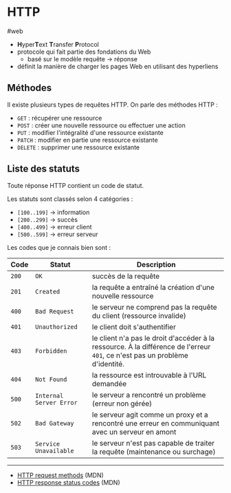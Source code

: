 # HTTP

#web

- **H**yper**T**ext **T**ransfer **P**rotocol
- protocole qui fait partie des fondations du Web
	- basé sur le modèle requête -> réponse
- définit la manière de charger les pages Web en utilisant des hyperliens

## Méthodes

Il existe plusieurs types de requêtes HTTP. On parle des méthodes HTTP :
- `GET` : récupérer une ressource
- `POST` : créer une nouvelle ressource ou effectuer une action
- `PUT` : modifier l'intégralité d'une ressource existante
- `PATCH` : modifier en partie une ressource existante
- `DELETE` : supprimer une ressource existante

## Liste des statuts

Toute réponse HTTP contient un code de statut.

Les statuts sont classés selon 4 catégories :
- `[100..199]` -> information
- `[200..299]` -> succès
- `[400..499]` -> erreur client
- `[500..599]` -> erreur serveur

Les codes que je connais bien sont :

| Code  | Statut                  | Description                                                                                                                  |
| ----- | ----------------------- | ---------------------------------------------------------------------------------------------------------------------------- |
| `200` | `OK`                    | succès de la requête                                                                                                         |
| `201` | `Created`               | la requête a entraîné la création d'une nouvelle ressource                                                                   |
| `400` | `Bad Request`           | le serveur ne comprend pas la requête du client (ressource invalide)                                                         |
| `401` | `Unauthorized`          | le client doit s'authentifier                                                                                                |
| `403` | `Forbidden`             | le client n'a pas le droit d'accéder à la ressource. À la différence de l'erreur `401`, ce n'est pas un problème d'identité. |
| `404` | `Not Found`             | la ressource est introuvable à l'URL demandée                                                                                |
| `500` | `Internal Server Error` | le serveur a rencontré un problème (erreur non gérée)                                                                        |
| `502` | `Bad Gateway`           | le serveur agit comme un proxy et a rencontré une erreur en communiquant avec un serveur en amont                            |
| `503` | `Service Unavailable`   | le serveur n'est pas capable de traiter la requête (maintenance ou surchage)                                                 |

---

- [HTTP request methods](https://developer.mozilla.org/en-US/docs/Web/HTTP/Methods) (MDN)
- [HTTP response status codes](https://developer.mozilla.org/en-US/docs/Web/HTTP/Status) (MDN)
